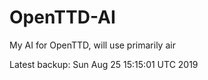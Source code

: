 # OpenTTD-AI
My AI for OpenTTD, will use primarily air

Latest backup: Sun Aug 25 15:15:01 UTC 2019
